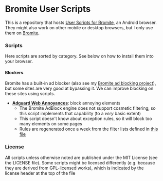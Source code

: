 # Bromite User Scripts
This is a repository that hosts [User Scripts for Bromite](https://github.com/bromite/bromite/wiki/UserScripts), an Android browser. They might also work on other mobile or desktop browsers, but I only use them on [Bromite](https://www.bromite.org/).

### Scripts
Here scripts are sorted by category. See below on how to install them into your browser.

#### Blockers
Bromite has a built-in ad blocker (also see my [Bromite ad blocking project](https://github.com/bitsper2nd/filtrite)), but some sites are very good at bypassing it. We can improve blocking on these sites using scripts.

* [**Adguard Web Annoyances**](https://github.com/bitsper2nd/scriptsite/releases/latest/download/awa.user.js): block annoying elements
  * The Bromite AdBlock engine does not support cosmetic filtering, so this script implements that capability (to a *very* basic extent)
  * This script doesn't know about exception rules, so it will block too many elements on some pages
  * Rules are regenerated once a week from the filter lists defined in [this file](generate/cosmetic/filter-lists.txt)

### [License](LICENSE)
All scripts unless otherwise noted are published under the MIT License (see the LICENSE file). Some scripts might be licensed differently (e.g. because they are derived from GPL-licensed works), which is indicated by the license header at the top of the file
